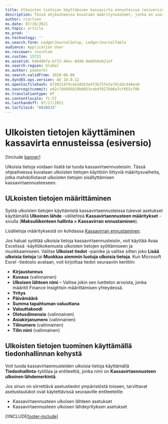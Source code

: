 ```yaml
---
title: Ulkoisten tietojen käyttäminen kassavirta ennusteissa (esiversio)
description: Tässä ohjeaiheessa kuvataan määritysvaiheet, jotka on suoritettava, jotta ulkoiset tiedot voidaan syöttää tai tuoda kassavirtaennusteisiin.
author: rcarlson
ms.date: 07/16/2021
ms.topic: article
ms.prod: ''
ms.technology: ''
ms.search.form: LedgerJournalSetup, LedgerJournalTable
audience: Application User
ms.reviewer: roschlom
ms.custom: 15721
ms.assetid: b4b406fa-b772-44ec-8dd8-8eb818a921ef
ms.search.region: Global
ms.author: peakerbl
ms.search.validFrom: 2020-06-08
ms.dyn365.ops.version: AX 10.0.12
ms.openlocfilehash: b728314f4c4e18543e4f3b75fe1e7dcddc448ea0
ms.sourcegitcommit: e42c7dd495829b0853cebdf827b86a7cf655cf86
ms.translationtype: HT
ms.contentlocale: fi-FI
ms.lasthandoff: 07/17/2021
ms.locfileid: "6638533"
---
```

# <a name="use-external-data-in-cash-flow-forecasts-preview"></a>Ulkoisten tietojen käyttäminen kassavirta ennusteissa (esiversio)

[!include [banner](../includes/banner.md)]

Ulkoisia tietoja voidaan lisätä tai tuoda kassavirtaennusteisiin. Tässä ohjeaiheessa kuvataan ulkoisten tietojen käyttöön liittyviä määritysvaiheita, jotka mahdollistavat ulkoisten tietojen sisällyttämisen kassavirtaennusteeseen.

## <a name="external-data-setup"></a>ULkoisten tietojen määrittäminen

Syötä ulkoisten tietojen käyttämistä kassavirtaennusteissa tukevat asetukset käyttämällä **Ulkoinen lähde** -välilehteä **Kassavirtaennusteen määritykset** -sivulla (**Maksuliikenteen hallinta \> Kassavirran ennustaminen**).

Lisätietoja määrityksestä on kohdassa [Kassavirran ennustaminen](../cash-bank-management/cash-flow-forecasting.md).

Jos haluat syöttää ulkoisia tietoja kassavirtaennusteisiin, voit käyttää Avaa Excelissä -käyttökokemusta ulkoisten tietojen syöttämiseen ja muokkaamiseen. Valitse **Ulkoiset tiedot** -painike ja valitse sitten joko **Lisää ulkoisia tietoja** tai **Muokkaa aiemmin luotuja ulkoisia tietoja**. Kun Microsoft Excel -tiedosto avataan, voit kirjoittaa tiedot seuraaviin kenttiin:

- **Kirjaustunnus**
- **Kuvaus** (valinnainen)
- **Ulkoisen lähteen nimi** – Valitse jokin sen luettelon arvoista, jonka määritit Finance Insightsin määrittämisen yhteydessä.
- **Yritys**
- **Päivämäärä**
- **Summa tapahtuman valuuttana**
- **Valuuttakoodi**
- **Oletusdimensio** (valinnainen)
- **Asiakirjanumero** (valinnainen)
- **Tilinumero** (valinnainen)
- **Tilin nimi** (valinnainen)

## <a name="importing-external-data-by-using-the-data-management-framework"></a>Ulkoisten tietojen tuominen käyttämällä tiedonhallinnan kehystä

Voit tuoda kassavirtaennusteiden ulkoisia tietoja käyttämällä **Tiedonhallinta**-työtilaa ja entiteettiä, jonka nimi on **Kassavirtaennusteen ulkoinen lähdemerkintä**.

Jos sinun on siirrettävä asetustiedot ympäristöstä toiseen, tarvittavat asetustaulukot ovat käytettävissä seuraaville entiteeteille:

- Kassavirtaennusteen ulkoisen lähteen asetukset
- Kassavirtaennusteen ulkoisen lähdeyrityksen asetukset

[!INCLUDE[footer-include](../../includes/footer-banner.md)]
